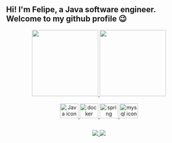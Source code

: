 ## Hi! I'm Felipe, a Java software engineer. Welcome to my github profile 😉

<div align="center">
  <a href="https://github.com/felpschneider">
  <img height="180em" src="https://github-readme-stats.vercel.app/api?username=felpschneider&show_icons=true&theme=dark&include_all_commits=true&count_private=true"/>
  <img height="180em" src="https://github-readme-stats.vercel.app/api/top-langs/?username=felpschneider&layout=compact&langs_count=7&theme=dark"/>
</div>
    
<div style="display: inline_block", align="center" ><br>
  <img alt="Java icon" height="40" width="50" src="https://raw.githubusercontent.com/jmnote/z-icons/master/svg/java.svg">
  <img alt="docker icon" height="40" width="50" src="https://cdn.jsdelivr.net/gh/devicons/devicon/icons/docker/docker-original.svg">
  <img alt="spring icon" height="40" width="50" src="https://cdn.jsdelivr.net/gh/devicons/devicon/icons/spring/spring-original.svg">
  <img alt="mysql icon" height="40" width="50" src="https://cdn.jsdelivr.net/gh/devicons/devicon/icons/mysql/mysql-original.svg">
</div>
  
  ##
 
<div align="center"> 
    <a href="https://www.linkedin.com/in/felpschneider" target="_blank">
      <img src="https://img.shields.io/badge/-LinkedIn-%230077B5?style=for-the-badge&logo=linkedin&logoColor=white" target="_blank">
    </a> 
  
  <a href = "mailto:felipeschneider2811@gmail.com">
    <img src="https://img.shields.io/badge/-Gmail-%23333?style=for-the-badge&logo=gmail&logoColor=white" target="_blank">
  </a>
</div>
